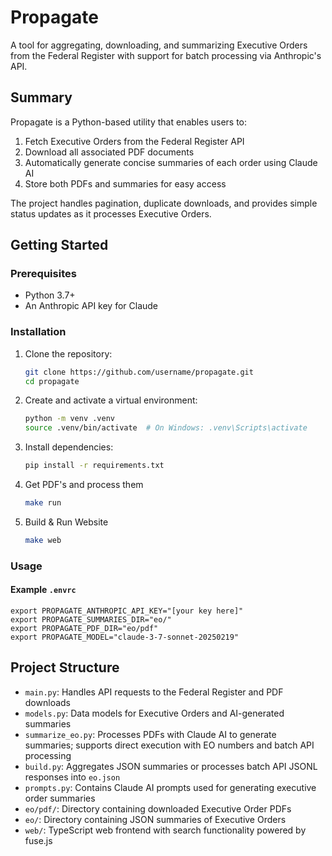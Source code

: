 # Propagate

A tool for aggregating, downloading, and summarizing Executive Orders from the Federal Register with support for batch processing via Anthropic's API.

## Summary

Propagate is a Python-based utility that enables users to:

1. Fetch Executive Orders from the Federal Register API
2. Download all associated PDF documents
3. Automatically generate concise summaries of each order using Claude AI
4. Store both PDFs and summaries for easy access

The project handles pagination, duplicate downloads, and provides simple status updates as it processes Executive Orders.

## Getting Started

### Prerequisites

- Python 3.7+
- An Anthropic API key for Claude

### Installation

1. Clone the repository:

   ```bash
   git clone https://github.com/username/propagate.git
   cd propagate
   ```

2. Create and activate a virtual environment:

   ```bash
   python -m venv .venv
   source .venv/bin/activate  # On Windows: .venv\Scripts\activate
   ```

3. Install dependencies:

   ```bash
   pip install -r requirements.txt
   ```

4. Get PDF's and process them

   ```bash
   make run
   ```

5. Build & Run Website

   ```bash
   make web
   ```

### Usage

#### Example `.envrc`

```
export PROPAGATE_ANTHROPIC_API_KEY="[your key here]"
export PROPAGATE_SUMMARIES_DIR="eo/"
export PROPAGATE_PDF_DIR="eo/pdf"
export PROPAGATE_MODEL="claude-3-7-sonnet-20250219"
```

## Project Structure

- `main.py`: Handles API requests to the Federal Register and PDF downloads
- `models.py`: Data models for Executive Orders and AI-generated summaries
- `summarize_eo.py`: Processes PDFs with Claude AI to generate summaries; supports direct execution with EO numbers and batch API processing
- `build.py`: Aggregates JSON summaries or processes batch API JSONL responses into `eo.json`
- `prompts.py`: Contains Claude AI prompts used for generating executive order summaries
- `eo/pdf/`: Directory containing downloaded Executive Order PDFs
- `eo/`: Directory containing JSON summaries of Executive Orders
- `web/`: TypeScript web frontend with search functionality powered by fuse.js
